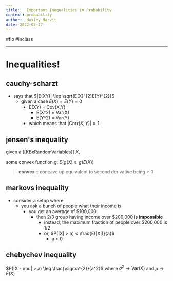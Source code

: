 ```yaml
---
title:   Important Inequalities in Probability
context: probability
author:  Huxley Marvit
date: 2022-05-27
---
```


#flo  #inclass 

***
# Inequalities!
## cauchy-scharzt
- says that $|E(XY)| \leq \sqrt{E(X)^{2}E(Y)^{2}}$
	- given a case $E(X) = E(Y) = 0$
		- E(XY) = Cov(X,Y)
			- E(X^2) = Var(X)
			- E(Y^2) = Var(Y)
		- which means that $|\text{Corr}(X, Y)| \leq 1$

## jensen's inequality
given a [[KBxRandomVariables]] $X$,

some convex function g:
	$E(g(X) \geq g(E(X))$

> **convex** :: concave up
> 	equivalent to second derivative being ≥ 0

## markovs inequality 
- consider a setup where
	- you ask a bunch of people what their income is
		- you get an average of $100,000
			- then 2/3 group having income over $200,000 is **impossible**
				- instead, the maximum fraction of people over $200,000 is 1/2
				- or, $P(|X| > a) < \frac{E(|X|)}{a}$ 
					- a > 0 


## chebychev inequality 
$P(|X - \mu| > a) \leq \frac{\sigma^{2}}{a^2}$ 
where $\sigma^{2} \to \text{Var(X)}$
and $\mu \to E(X)$











